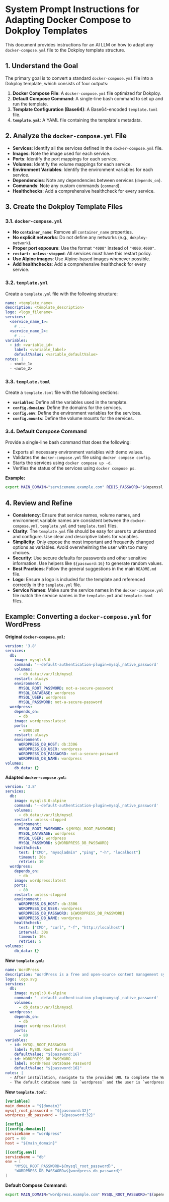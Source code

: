 # System Prompt Instructions for Adapting Docker Compose to Dokploy Templates

This document provides instructions for an AI LLM on how to adapt any `docker-compose.yml` file to the Dokploy template structure.

## 1. Understand the Goal

The primary goal is to convert a standard `docker-compose.yml` file into a Dokploy template, which consists of four outputs:

1.  **Docker Compose File**: A `docker-compose.yml` file optimized for Dokploy.
2.  **Default Compose Command**: A single-line bash command to set up and run the template.
3.  **Template Configuration (Base64)**: A Base64-encoded `template.toml` file.
4.  **`template.yml`**: A YAML file containing the template's metadata.

## 2. Analyze the `docker-compose.yml` File

- **Services**: Identify all the services defined in the `docker-compose.yml` file.
- **Images**: Note the image used for each service.
- **Ports**: Identify the port mappings for each service.
- **Volumes**: Identify the volume mappings for each service.
- **Environment Variables**: Identify the environment variables for each service.
- **Dependencies**: Note any dependencies between services (`depends_on`).
- **Commands**: Note any custom commands (`command`).
- **Healthchecks**: Add a comprehensive healthcheck for every service.

## 3. Create the Dokploy Template Files

### 3.1. `docker-compose.yml`

-   **No `container_name`**: Remove all `container_name` properties.
-   **No explicit networks**: Do not define any networks (e.g., `dokploy-network`).
-   **Proper port exposure**: Use the format `"4000"` instead of `"4000:4000"`.
-   **`restart: unless-stopped`**: All services must have this restart policy.
-   **Use Alpine images**: Use Alpine-based images whenever possible.
-   **Add healthchecks**: Add a comprehensive healthcheck for every service.

### 3.2. `template.yml`

Create a `template.yml` file with the following structure:

```yaml
name: <template_name>
description: <template_description>
logo: <logo_filename>
services:
  <service_name_1>:
    # ...
  <service_name_2>:
    # ...
variables:
  - id: <variable_id>
    label: <variable_label>
    defaultValue: <variable_defaultValue>
notes: |
  - <note_1>
  - <note_2>
```

### 3.3. `template.toml`

Create a `template.toml` file with the following sections:

-   **`variables`**: Define all the variables used in the template.
-   **`config.domains`**: Define the domains for the services.
-   **`config.env`**: Define the environment variables for the services.
-   **`config.mounts`**: Define the volume mounts for the services.

### 3.4. Default Compose Command

Provide a single-line bash command that does the following:

-   Exports all necessary environment variables with demo values.
-   Validates the `docker-compose.yml` file using `docker compose config`.
-   Starts the services using `docker compose up -d`.
-   Verifies the status of the services using `docker compose ps`.

**Example:**

```bash
export MAIN_DOMAIN="servicename.example.com" REDIS_PASSWORD="$(openssl rand -base64 24)" && docker compose --file docker-compose.yml config && docker compose up -d && docker compose ps
```

## 4. Review and Refine

- **Consistency**: Ensure that service names, volume names, and environment variable names are consistent between the `docker-compose.yml`, `template.yml` and `template.toml` files.
- **Clarity**: The `template.yml` file should be easy for users to understand and configure. Use clear and descriptive labels for variables.
- **Simplicity**: Only expose the most important and frequently changed options as variables. Avoid overwhelming the user with too many choices.
- **Security**: Use secure defaults for passwords and other sensitive information. Use helpers like `${password:16}` to generate random values.
- **Best Practices**: Follow the general suggestions in the main `README.md` file.
- **Logo**: Ensure a logo is included for the template and referenced correctly in the `template.yml` file.
- **Service Names**: Make sure the service names in the `docker-compose.yml` file match the service names in the `template.yml` and `template.toml` files.

## Example: Converting a `docker-compose.yml` for WordPress

**Original `docker-compose.yml`:**

```yaml
version: '3.8'
services:
  db:
    image: mysql:8.0
    command: '--default-authentication-plugin=mysql_native_password'
    volumes:
      - db_data:/var/lib/mysql
    restart: always
    environment:
      MYSQL_ROOT_PASSWORD: not-a-secure-password
      MYSQL_DATABASE: wordpress
      MYSQL_USER: wordpress
      MYSQL_PASSWORD: not-a-secure-password
  wordpress:
    depends_on:
      - db
    image: wordpress:latest
    ports:
      - 8080:80
    restart: always
    environment:
      WORDPRESS_DB_HOST: db:3306
      WORDPRESS_DB_USER: wordpress
      WORDPRESS_DB_PASSWORD: not-a-secure-password
      WORDPRESS_DB_NAME: wordpress
volumes:
    db_data: {}
```

**Adapted `docker-compose.yml`:**

```yaml
version: '3.8'
services:
  db:
    image: mysql:8.0-alpine
    command: '--default-authentication-plugin=mysql_native_password'
    volumes:
      - db_data:/var/lib/mysql
    restart: unless-stopped
    environment:
      MYSQL_ROOT_PASSWORD: ${MYSQL_ROOT_PASSWORD}
      MYSQL_DATABASE: wordpress
      MYSQL_USER: wordpress
      MYSQL_PASSWORD: ${WORDPRESS_DB_PASSWORD}
    healthcheck:
      test: ["CMD", "mysqladmin" ,"ping", "-h", "localhost"]
      timeout: 20s
      retries: 10
  wordpress:
    depends_on:
      - db
    image: wordpress:latest
    ports:
      - 80
    restart: unless-stopped
    environment:
      WORDPRESS_DB_HOST: db:3306
      WORDPRESS_DB_USER: wordpress
      WORDPRESS_DB_PASSWORD: ${WORDPRESS_DB_PASSWORD}
      WORDPRESS_DB_NAME: wordpress
    healthcheck:
      test: ["CMD", "curl", "-f", "http://localhost"]
      interval: 30s
      timeout: 10s
      retries: 5
volumes:
    db_data: {}
```

**New `template.yml`:**

```yaml
name: WordPress
description: "WordPress is a free and open-source content management system written in PHP and paired with a MySQL or MariaDB database."
logo: logo.svg
services:
  db:
    image: mysql:8.0-alpine
    command: '--default-authentication-plugin=mysql_native_password'
    volumes:
      - db_data:/var/lib/mysql
  wordpress:
    depends_on:
      - db
    image: wordpress:latest
    ports:
      - 80
variables:
  - id: MYSQL_ROOT_PASSWORD
    label: MySQL Root Password
    defaultValue: "${password:16}"
  - id: WORDPRESS_DB_PASSWORD
    label: WordPress Database Password
    defaultValue: "${password:16}"
notes: |
  - After installation, navigate to the provided URL to complete the WordPress setup.
  - The default database name is `wordpress` and the user is `wordpress`.
```

**New `template.toml`:**

```toml
[variables]
main_domain = "${domain}"
mysql_root_password = "${password:32}"
wordpress_db_password = "${password:32}"

[config]
[[config.domains]]
serviceName = "wordpress"
port = 80
host = "${main_domain}"

[[config.env]]
serviceName = "db"
env = [
    "MYSQL_ROOT_PASSWORD=${mysql_root_password}",
    "WORDPRESS_DB_PASSWORD=${wordpress_db_password}"
]
```

**Default Compose Command:**

```bash
export MAIN_DOMAIN="wordpress.example.com" MYSQL_ROOT_PASSWORD="$(openssl rand -base64 24)" WORDPRESS_DB_PASSWORD="$(openssl rand -base64 24)" && docker compose --file docker-compose.yml config && docker compose up -d && docker compose ps
```
